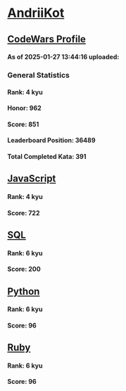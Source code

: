 # [AndriiKot](https://www.codewars.com/users/AndriiKot)

## [CodeWars Profile](https://www.codewars.com/users/AndriiKot)

#### As of 2025-01-27 13:44:16 uploaded:

### General Statistics

#### Rank: 4 kyu

#### Honor: 962

#### Score: 851

#### Leaderboard Position: 36489

#### Total Completed Kata: 391



## [JavaScript](https://github.com/AndriiKot/JavaScript__CodeWars)

#### Rank: 4 kyu

#### Score: 722


## [SQL](https://github.com/AndriiKot/SQL__CodeWars)

#### Rank: 6 kyu

#### Score: 200


## [Python](https://github.com/AndriiKot/Python__CodeWars)

#### Rank: 6 kyu

#### Score: 96


## [Ruby](https://github.com/AndriiKot/Ruby__CodeWars)

#### Rank: 6 kyu

#### Score: 96

